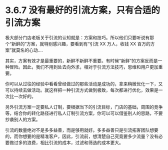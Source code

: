 # 3.6.7 没有最好的引流方案，只有合适的引流方案

极大部分门店老板关于引流的认知就是：方案和技巧。所以他们只要听说有那个“新鲜的”方案，就特别感兴趣，要看到有“引流 XX 万人，收钱 XX 百万的方案”就莫名的心动....

其实，方案有效才是最重要的，新鲜不新鲜不重要。有时候“新鲜”的方案反而是一种冒险。因此，我们不用到处去向外求，相对于引流方法技巧，思维和用户更加重要。

你可以从过往的经验中看看曾经做过的那些活动是成功的，拿来稍微优化一下，又可以持续去做活动。就这样把一种引流方式做到极致，每次都进行优化，效果是一次比一次好的。

另外引流方案一定要私人订制，要根据当下的引流目标，门店的基础，周围的竞争等，结合你的转化路径进行私人订制引流方案，你可以可以借鉴别人的思路，不要抄袭别人的方案。

引流的数量绝对不是多多益善，而是够用就好。多多益善只是引流拓客团队想要的，而你想要的是精准客户，因此，引流前，想清楚自己究竟要多少流量？没有必要做过多的浪费，相比引流的成本，过滤和筛选的成本更大。